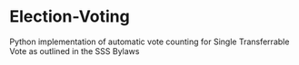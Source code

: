 # Election-Voting
Python implementation of automatic vote counting for Single Transferrable Vote as outlined in the SSS Bylaws
